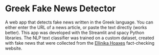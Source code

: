 # Greek Fake News Detector
A web app that detects fake news written in the Greek language.
You can either enter the URL of a news article, or paste the text directly (works better).
This app was developed with the Streamlit and spacy Python libraries. 
The NLP text classifier was trained on a custom dataset, created with fake news
that were collected from the [Ellinika Hoaxes](https://www.ellinikahoaxes.gr/) fact-checking website.

